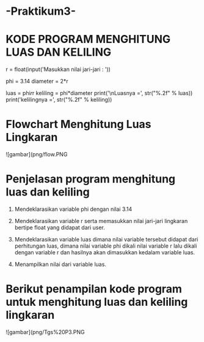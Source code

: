 # -Praktikum3-

# KODE PROGRAM MENGHITUNG LUAS DAN KELILING

r = float(input('Masukkan nilai jari-jari : '))

phi = 3.14
diameter = 2*r

luas = phi*r*r
keliling = phi*diameter
print('\nLuasnya    =', str("%.2f" % luas))
print('kelilingnya =', str("%.2f" % keliling))

# Flowchart Menghitung Luas Lingkaran

![gambar](png/flow.PNG

# Penjelasan program menghitung luas dan keliling

1. Mendeklarasikan variable phi dengan nilai 3.14

2. Mendeklarasikan variable r serta memasukkan nilai jari-jari lingkaran bertipe float yang didapat dari user.

3. Mendeklarasikan variable luas dimana nilai variable tersebut didapat dari perhitungan luas, dimana nilai variable phi dikali nilai variable r lalu dikali dengan variable r dan hasilnya akan dimasukkan kedalam variable luas.

4. Menampilkan nilai dari variable luas.

# Berikut penampilan kode program untuk menghitung luas dan keliling lingkaran

![gambar](png/Tgs%20P3.PNG